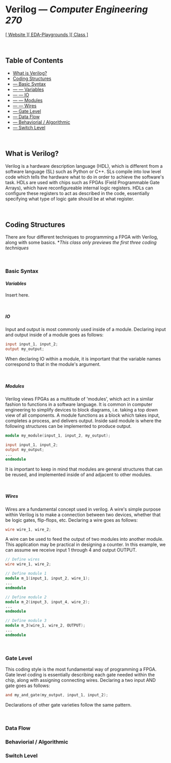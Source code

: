 # Verilog — *Computer Engineering 270*

[[ Website ]](https://doma.media)[[ EDA-Playgrounds ]](https://www.edaplayground.com/playgrounds/user/206309)[[ Class ]](https://bulletins.psu.edu/university-course-descriptions/undergraduate/cmpen/)
   
<br>

## Table of Contents

- [ What is Verilog?               ](#1)
- [ Coding Structures              ](#2)
- [ — Basic Syntax                 ](#2.1)
- [ — — Variables                  ](#2.1.1)
- [ — — IO                         ](#2.1.2)
- [ — — Modules                    ](#2.1.3)
- [ — — Wires                      ](#2.1.4)
- [ — Gate Level                   ](#2.2)
- [ — Data Flow                    ](#2.3)
- [ — Behaviorial / Algorithmic    ](#2.4)
- [ — Switch Level                 ](#2.5)

<br>

<a name="1"></a>

## What is Verilog?
Verilog is a hardware description language (HDL), which is different from a software language (SL) such as Python or C++. SLs compile into low level code which tells the hardware what to do in order to achieve the software's task. HDLs are used with chips such as FPGAs (Field Programmable Gate Arrays), which have reconfigureable internal logic registers. HDLs can configure these registers to act as described in the code, essentially specifying what type of logic gate should be at what register.

<br>

<a name="2"></a>

## Coding Structures
There are four different techniques to programming a FPGA with Verilog, along with some basics.
**This class only previews the first three coding techniques*

<br>

<a name="2.1"></a>

### Basic Syntax


<a name="2.1.1"></a>

#### *Variables*

Insert here.

<br>

<a name="2.1.2"></a>

##### *IO*

Input and output is most commonly used inside of a module. Declaring input and output inside of a module goes as follows: 

``` verilog
input input_1, input_2;
output my_output;
```

When declaring IO within a module, it is important that the variable names correspond to that in the module's argument. 

<br>

<a name="2.1.3"></a>

##### *Modules*
Verilog views FPGAs as a multitude of 'modules', which act in a similar fashion to functions in a software language. It is common in computer engineering to simplify devices to block diagrams, i.e. taking a top down view of all components. A module functions as a block which takes input, completes a process, and delivers output. Inside said module is where the following structures can be implemented to produce output. 

``` verilog
module my_module(input_1, input_2, my_output);

input input_1, input_2;
output my_output;
...
endmodule
```

It is important to keep in mind that modules are general structures that can be reused, and implemented inside of and adjacent to other modules. 

<br>

<a name="2.1.4"></a>

##### *Wires* 
Wires are a fundamental concept used in verilog. A wire's simple purpose within Verilog is to make a connection between two devices, whether that be logic gates, flip-flops, etc. Declaring a wire goes as follows:

``` verilog
wire wire_1, wire_2;
```

A wire can be used to feed the output of two modules into another module. This application may be practical in designing a counter. In this example, we can assume we receive input 1 through 4 and output OUTPUT. 

``` verilog
// Define wires
wire wire_1, wire_2;

// Define module 1
module m_1(input_1, input_2, wire_1);
...
endmodule

// Define module 2
module m_2(input_3, input_4, wire_2);
...
endmodule

// Define module 3
module m_3(wire_1, wire_2, OUTPUT);
...
endmodule
```

</br>

<a name="2.2"></a>

### Gate Level
This coding style is the most fundamental way of programming a FPGA. Gate level coding is essentially describing each gate needed within the chip, along with assigning connecting wires. Declaring a two input AND gate goes as follows:

``` verilog
and my_and_gate(my_output, input_1, input_2);
```

Declarations of other gate varieties follow the same pattern. 

</br>

<a name="2.3"></a>

### Data Flow

<a name="2.4"></a>

### Behaviorial / Algorithmic 

<a name="2.5"></a>

### Switch Level
